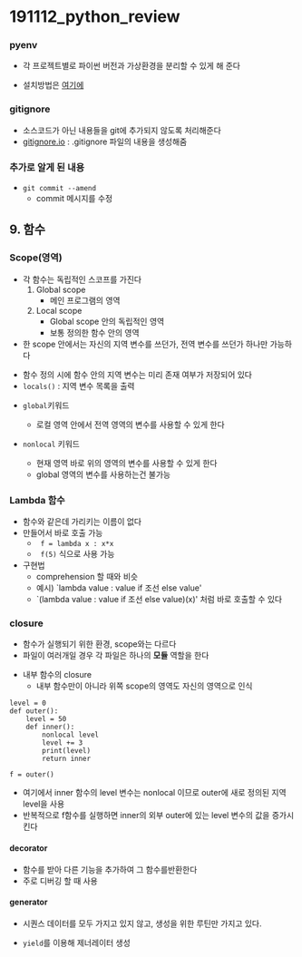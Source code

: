 # 191112_python_review




### pyenv



- 각 프로젝트별로 파이썬 버전과 가상환경을 분리할 수 있게 해 준다

- 설치방법은 [여기에](https://lhy.kr/configuring-the-python-development-environment-with-pyenv-and-virtualenv)

### gitignore

- 소스코드가 아닌 내용들을 git에 추가되지 않도록 처리해준다
- [gitignore.io](http://gitignore.io/) : .gitignore 파일의 내용을 생성해줌

### 추가로 알게 된 내용

- `git commit --amend`
	- commit 메시지를 수정


## 9. 함수



### Scope(영역)
- 각 함수는 독립적인 스코프를 가진다
	1. Global scope
		- 메인 프로그램의 영역
	2. Local scope
		- Global scope 안의 독립적인 영역
		- 보통 정의한 함수 안의 영역
- 한 scope 안에서는 자신의 지역 변수를 쓰던가, 전역 변수를 쓰던가 하나만 가능하다
* 함수 정의 시에 함수 안의 지역 변수는 미리 존재 여부가 저장되어 있다
* `locals()` : 지역 변수 목록을 출력

- `global`키워드
	
	- 로컬 영역 안에서 전역 영역의 변수를 사용할 수 있게 한다
- `nonlocal` 키워드
	- 현재 영역 바로 위의 영역의 변수를 사용할 수 있게 한다
	* global 영역의 변수를 사용하는건 불가능

### Lambda 함수
- 함수와 같은데 가리키는 이름이 없다
- 만들어서 바로 호출 가능
	- ` f = lambda x : x*x`
	- ` f(5)` 식으로 사용 가능
- 구현법
	- comprehension 할 때와 비슷
	- 예시) `lambda value : value if 조선 else value' 
	- `(lambda value : value if 조선 else value)(x)' 처럼 바로 호출할 수 있다

### closure
- 함수가 실행되기 위한 환경, scope와는 다르다
- 파일이 여러개일 경우 각 파일은 하나의 **모듈** 역할을 한다

* 내부 함수의 closure
	- 내부 함수만이 아니라 위쪽 scope의 영역도 자신의 영역으로 인식
	
```
level = 0
def outer():
	level = 50
	def inner():
        nonlocal level
        level += 3
        print(level)
        return inner

f = outer()

```
- 여기에서 inner 함수의 level 변수는 nonlocal 이므로 outer에 새로 정의된 지역 level을 사용
- 반복적으로 f함수를 실행하면 inner의 외부 outer에 있는 level 변수의 값을 증가시킨다

#### decorator

- 함수를 받아 다른 기능을 추가하여 그 함수를반환한다
- 주로 디버깅 할 때 사용

#### generator

- 시퀀스 데이터를 모두 가지고 있지 않고, 생성을 위한 루틴만 가지고 있다.

- `yield`를 이용해 제너레이터 생성



